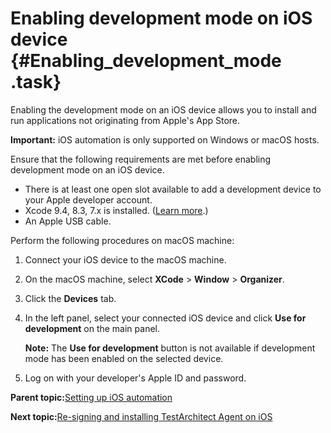 # Enabling development mode on iOS device {#Enabling_development_mode .task}

Enabling the development mode on an iOS device allows you to install and run applications not originating from Apple's App Store.

**Important:** iOS automation is only supported on Windows or macOS hosts.

Ensure that the following requirements are met before enabling development mode on an iOS device.

-   There is at least one open slot available to add a development device to your Apple developer account.
-   Xcode 9.4, 8.3, 7.x is installed. \([Learn more](https://developer.apple.com/library/content/releasenotes/DeveloperTools/RN-Xcode/Chapters/Introduction.html).\)
-   An Apple USB cable.

Perform the following procedures on macOS machine:

1.  Connect your iOS device to the macOS machine.

2.  On the macOS machine, select **XCode** \> **Window** \> **Organizer**.

3.  Click the **Devices** tab.

4.  In the left panel, select your connected iOS device and click **Use for development** on the main panel.

    **Note:** The **Use for development** button is not available if development mode has been enabled on the selected device.

5.  Log on with your developer's Apple ID and password.


**Parent topic:**[Setting up iOS automation](../../iOS/Topics/iOS_setting_up_automation.md)

**Next topic:**[Re-signing and installing TestArchitect Agent on iOS](../../iOS/Topics/iOS_installing_TA_target_device.md)

